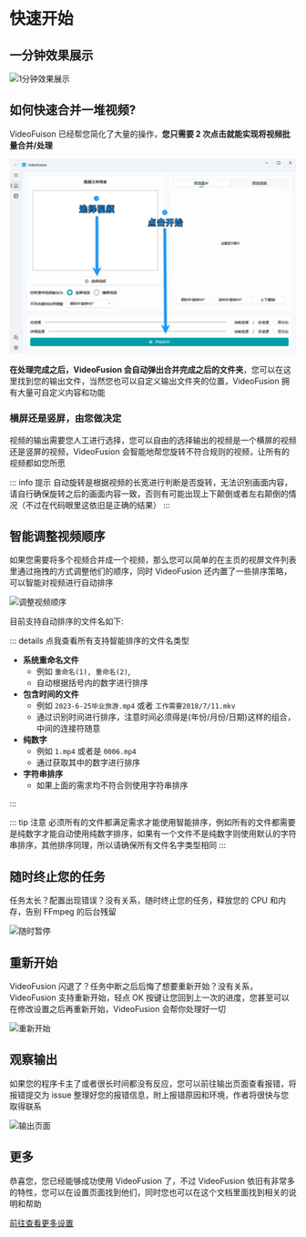 # 快速开始

## 一分钟效果展示

![1分钟效果展示](./public/1分钟效果展示.gif)

## 如何快速合并一堆视频?

VideoFuison 已经帮您简化了大量的操作，**您只需要 2 次点击就能实现将视频批量合并/处理**

![如何合并?](./public/快速合并视频向导图片_1.png)

**在处理完成之后，VideoFusion 会自动弹出合并完成之后的文件夹**，您可以在这里找到您的输出文件，当然您也可以自定义输出文件夹的位置，VideoFusion 拥有大量可自定义内容和功能

### 横屏还是竖屏，由您做决定

视频的输出需要您人工进行选择，您可以自由的选择输出的视频是一个横屏的视频还是竖屏的视频，VideoFusion 会智能地帮您旋转不符合规则的视频，让所有的视频都如您所愿

::: info 提示
自动旋转是根据视频的长宽进行判断是否旋转，无法识别画面内容，请自行确保旋转之后的画面内容一致，否则有可能出现上下颠倒或者左右颠倒的情况（不过在代码眼里这依旧是正确的结果）
:::

## 智能调整视频顺序

如果您需要将多个视频合并成一个视频，那么您可以简单的在主页的视屏文件列表里通过拖拽的方式调整他们的顺序，同时 VideoFusion 还内置了一些排序策略，可以智能对视频进行自动排序

![调整视频顺序](/调整视频顺序.gif)

目前支持自动排序的文件名如下:

::: details 点我查看所有支持智能排序的文件名类型

- **系统重命名文件**
    - 例如 `重命名(1), 重命名(2)`, 
    - 自动根据括号内的数字进行排序 
- **包含时间的文件**
    - 例如 `2023-6-25毕业旅游.mp4` 或者 `工作需要2018/7/11.mkv`
    - 通过识别时间进行排序，注意时间必须得是(年份/月份/日期)这样的组合，中间的连接符随意
- **纯数字**
    - 例如 `1.mp4` 或者是 `0006.mp4`
    - 通过获取其中的数字进行排序
- **字符串排序**
    - 如果上面的需求均不符合则使用字符串排序

:::

::: tip 注意
必须所有的文件都满足需求才能使用智能排序，例如所有的文件都需要是纯数字才能自动使用纯数字排序，如果有一个文件不是纯数字则使用默认的字符串排序，其他排序同理，所以请确保所有文件名字类型相同
:::

## 随时终止您的任务

任务太长？配置出现错误？没有关系，随时终止您的任务，释放您的 CPU 和内存，告别 FFmpeg 的后台残留

![随时暂停](/随时暂停.gif)

## 重新开始

VideoFusion 闪退了？任务中断之后后悔了想要重新开始？没有关系，VideoFusion 支持重新开始，轻点 OK 按键让您回到上一次的进度，您甚至可以在修改设置之后再重新开始，VideoFusion 会帮你处理好一切

![重新开始](/重新开始.png)

## 观察输出

如果您的程序卡主了或者很长时间都没有反应，您可以前往输出页面查看报错，将报错提交为 issue 整理好您的报错信息，附上报错原因和环境，作者将很快与您取得联系

![输出页面](/输出页面.png)

## 更多

恭喜您，您已经能够成功使用 VideoFusion 了，不过 VideoFusion 依旧有非常多的特性，您可以在设置页面找到他们，同时您也可以在这个文档里面找到相关的说明和帮助

[前往查看更多设置](/normal_settings.md)